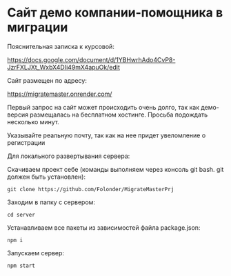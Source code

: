 # Сайт демо компании-помощника в миграции

Пояснительная записка к курсовой:

https://docs.google.com/document/d/1YBHwrhAdo4CvP8-JzrFXLJXt_WxbX4DIi49mX4apuOk/edit

Сайт размещен по адресу:

https://migratemaster.onrender.com/

Первый запрос на сайт может происходить очень долго, так как демо-версия размещалась на бесплатном хостинге. Просьба подождать несколько минут.

Указывайте реальную почту, так как на нее придет увеломление о регистрации

Для локального развертывания сервера:

Скачиваем проект себе (команды выполняем через консоль git bash. git должен быть установлен):

`git clone https://github.com/Folonder/MigrateMasterPrj`

Заходим в папку с сервером:

`cd server`

Устанавливаем все пакеты из зависимостей файла package.json:

`npm i`

Запускаем сервер:

`npm start`

